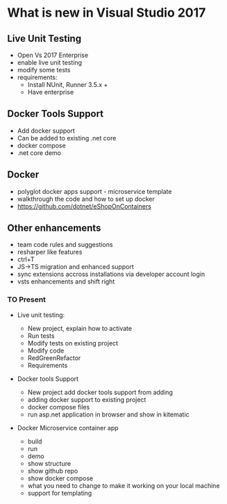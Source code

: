 # What is new in Visual Studio 2017

## Live Unit Testing

- Open Vs 2017 Enterprise
- enable live unit testing
- modify some tests
- requirements:
    - Install NUnit, Runner 3.5.x +
    - Have enterprise

## Docker Tools Support

- Add docker support
- Can be added to existing .net core
- docker compose
- .net core demo

## Docker 

- polyglot docker apps support - microservice template
- walkthrough the code and how to set up docker
- https://github.com/dotnet/eShopOnContainers


## Other enhancements
- team code rules and suggestions
- resharper like features
- ctrl+T
- JS->TS migration and enhanced support
- sync extensions accross installations via developer account login
- vsts enhancements and shift right

### TO Present

- Live unit testing:
    - New project, explain how to activate
    - Run tests
    - Modify tests on existing project
    - Modify code
    - RedGreenRefactor
    - Requirements

- Docker tools Support
    - New project add docker tools support from adding
    - adding docker support to existing project
    - docker compose files
    - run asp.net application in browser and show in kitematic

- Docker Microservice container app
    - build
    - run
    - demo
    - show structure
    - show github repo
    - show docker compose
    - what you need to change to make it working on your local machine
    - support for templating


